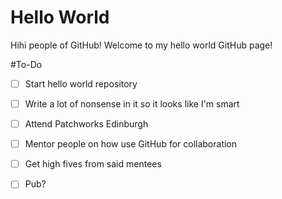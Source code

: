 Hello World
===========

Hihi people of GitHub! Welcome to my hello world GitHub page! 


#To-Do

 - [ ] Start hello world repository
 - [ ] Write a lot of nonsense in it so it looks like I'm smart
 - [ ] Attend Patchworks Edinburgh
 - [ ] Mentor people on how use GitHub for collaboration
 - [ ] Get high fives from said mentees
 - [ ] Pub?

